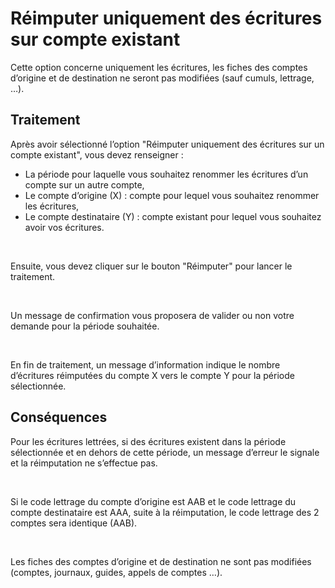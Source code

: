 # Réimputer uniquement des écritures sur compte existant


Cette option concerne uniquement les écritures, les fiches des comptes 
 d’origine et de destination ne seront pas modifiées (sauf cumuls, lettrage, 
 …).


## Traitement


Après avoir sélectionné l’option "Réimputer uniquement des écritures 
 sur un compte existant", vous devez renseigner :


* La période pour 
 laquelle vous souhaitez renommer les écritures d’un compte sur un 
 autre compte,
* Le compte d’origine 
 (X) : compte pour lequel vous souhaitez renommer les écritures,
* Le compte destinataire 
 (Y) : compte existant pour lequel vous souhaitez avoir vos écritures.


 


Ensuite, vous devez cliquer sur le bouton "Réimputer" pour 
 lancer le traitement.


 


Un message de confirmation vous proposera de valider ou non votre demande 
 pour la période souhaitée.


 


En fin de traitement, un message d’information indique le nombre d’écritures 
 réimputées du compte X vers le compte Y pour la période sélectionnée.


## Conséquences


Pour les écritures lettrées, si des écritures existent dans la période 
 sélectionnée et en dehors de cette période, un message d’erreur le signale 
 et la réimputation ne s’effectue pas.


 


Si le code lettrage du compte d’origine est AAB et le code lettrage 
 du compte destinataire est AAA, suite à la réimputation, le code lettrage 
 des 2 comptes sera identique (AAB).


 


Les fiches des comptes d’origine et de destination ne sont pas modifiées 
 (comptes, journaux, guides, appels de comptes …).


 


